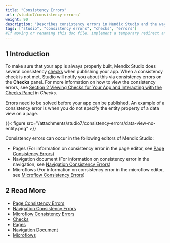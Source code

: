 ```yaml
---
title: "Consistency Errors"
url: /studio7/consistency-errors/
weight: 90
description: "Describes consistency errors in Mendix Studio and the way to fix them."
tags: ["studio", "consistency errors", "checks", "errors"]
#If moving or renaming this doc file, implement a temporary redirect and let the respective team know they should update the URL in the product. See Mapping to Products for more details.
---
```


## 1 Introduction 

To make sure that your app is always properly built, Mendix Studio does several consistency [checks](/studio7/checks/) when publishing your app. When a consistency check is not met, Studio will notify you about this via consistency errors on the **Checks** panel. For more information on how to view the consistency errors, see [Section 2 Viewing Checks for Your App and Interacting with the Checks Panel](/studio7/checks/#viewing-checks) in *Checks*. 

Errors need to be solved before your app can be published. An example of a consistency error is when you do not specify the entity property of a data view on a page. 

{{< figure src="/attachments/studio7/consistency-errors/data-view-no-entity.png" >}}

Consistency errors can occur in the following editors of Mendix Studio:

* Pages (For information on consistency error in the page editor, see [Page Consistency Errors](/studio7/consistency-errors-pages/))
* Navigation document (For information on consistency error in the navigation, see [Navigation Consistency Errors](/studio7/consistency-errors-navigation/))
* Microflows (For information on consistency error in the microflow editor, see [Microflow Consistency Errors](/studio7/consistency-errors-microflows/))

## 2 Read More

* [Page Consistency Errors](/studio7/consistency-errors-pages/)
* [Navigation Consistency Errors](/studio7/consistency-errors-navigation/)
* [Microflow Consistency Errors](/studio7/consistency-errors-microflows/)
* [Checks](/studio7/checks/)
* [Pages](/studio7/page-editor/)
* [Navigation Document](/studio7/navigation/)
* [Microflows](/studio7/microflows/)
